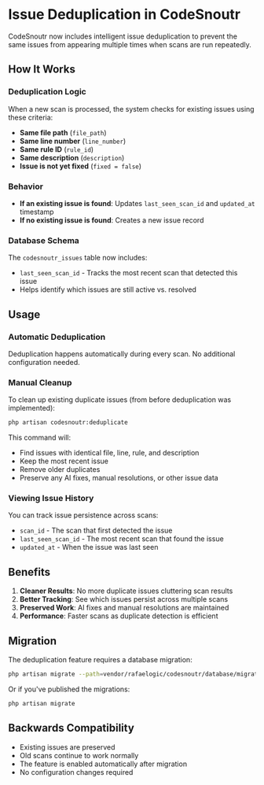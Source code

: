 # Issue Deduplication in CodeSnoutr

CodeSnoutr now includes intelligent issue deduplication to prevent the same issues from appearing multiple times when scans are run repeatedly.

## How It Works

### Deduplication Logic
When a new scan is processed, the system checks for existing issues using these criteria:
- **Same file path** (`file_path`)
- **Same line number** (`line_number`) 
- **Same rule ID** (`rule_id`)
- **Same description** (`description`)
- **Issue is not yet fixed** (`fixed = false`)

### Behavior
- **If an existing issue is found**: Updates `last_seen_scan_id` and `updated_at` timestamp
- **If no existing issue is found**: Creates a new issue record

### Database Schema
The `codesnoutr_issues` table now includes:
- `last_seen_scan_id` - Tracks the most recent scan that detected this issue
- Helps identify which issues are still active vs. resolved

## Usage

### Automatic Deduplication
Deduplication happens automatically during every scan. No additional configuration needed.

### Manual Cleanup
To clean up existing duplicate issues (from before deduplication was implemented):

```bash
php artisan codesnoutr:deduplicate
```

This command will:
- Find issues with identical file, line, rule, and description
- Keep the most recent issue
- Remove older duplicates
- Preserve any AI fixes, manual resolutions, or other issue data

### Viewing Issue History
You can track issue persistence across scans:
- `scan_id` - The scan that first detected the issue
- `last_seen_scan_id` - The most recent scan that found the issue
- `updated_at` - When the issue was last seen

## Benefits

1. **Cleaner Results**: No more duplicate issues cluttering scan results
2. **Better Tracking**: See which issues persist across multiple scans
3. **Preserved Work**: AI fixes and manual resolutions are maintained
4. **Performance**: Faster scans as duplicate detection is efficient

## Migration

The deduplication feature requires a database migration:

```bash
php artisan migrate --path=vendor/rafaelogic/codesnoutr/database/migrations
```

Or if you've published the migrations:

```bash
php artisan migrate
```

## Backwards Compatibility

- Existing issues are preserved
- Old scans continue to work normally
- The feature is enabled automatically after migration
- No configuration changes required